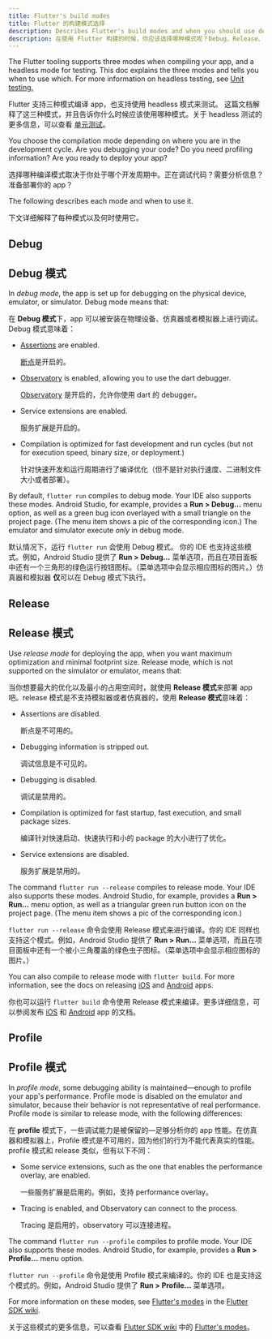 ```yaml
---
title: Flutter's build modes
title: Flutter 的构建模式选择
description: Describes Flutter's build modes and when you should use debug, release, or profile mode?
description: 在使用 Flutter 构建的时候，你应该选择哪种模式呢？Debug、Release、或者是 Profile 模式？
---
```


The Flutter tooling supports three modes when compiling your app,
and a headless mode for testing.
This doc explains the three modes and tells you when to use which.
For more information on headless testing, see
[Unit testing.](/docs/testing#unit-tests)

Flutter 支持三种模式编译 app，也支持使用 headless 模式来测试。
这篇文档解释了这三种模式，并且告诉你什么时候应该使用哪种模式。关于 headless 测试的更多信息，可以查看 [单元测试](/docs/testing#unit-tests)。

You choose the compilation mode depending on where you are in
the development cycle. Are you debugging your code? Do you
need profiling information? Are you ready to deploy your app?

选择哪种编译模式取决于你处于哪个开发周期中。正在调试代码？需要分析信息？准备部署你的 app？

The following describes each mode and when to use it.

下文详细解释了每种模式以及何时使用它。

## Debug
## Debug 模式

In _debug mode_, the app is set up for debugging on the physical
device, emulator, or simulator. Debug mode means that:

在 **Debug 模式**下，app 可以被安装在物理设备、仿真器或者模拟器上进行调试。Debug 模式意味着：

* [Assertions]({{site.dart-site}}/guides/language/language-tour#assert)
   are enabled.
   
  [断点]({{site.dart-site}}/guides/language/language-tour#assert)是开启的。

* [Observatory](https://dart-lang.github.io/observatory) is enabled,
   allowing you to use the dart debugger.
   
  [Observatory](https://dart-lang.github.io/observatory) 是开启的，允许你使用 dart 的 debugger。

* Service extensions are enabled.

  服务扩展是开启的。

* Compilation is optimized for fast development and run cycles (but not for
  execution speed, binary size, or deployment.)

  针对快速开发和运行周期进行了编译优化（但不是针对执行速度、二进制文件大小或者部署）。

By default, `flutter run` compiles to debug mode.
Your IDE also supports these modes. Android Studio,
for example, provides a **Run > Debug...** menu option, as well as a green bug
icon overlayed with a small triangle on the project page.
(The menu item shows a pic of the corresponding icon.)
The emulator and simulator execute _only_ in debug mode.

默认情况下，运行 `flutter run` 会使用 Debug 模式。
你的 IDE 也支持这些模式。例如，Android Studio 提供了 **Run > Debug...** 菜单选项，而且在项目面板中还有一个三角形的绿色运行按钮图标。（菜单选项中会显示相应图标的图片。）仿真器和模拟器 **仅**可以在 Debug 模式下执行。

## Release
## Release 模式

Use _release mode_ for deploying the app, when you want maximum
optimization and minimal footprint size. Release mode, which is not
supported on the simulator or emulator, means that:

当你想要最大的优化以及最小的占用空间时，就使用 **Release 模式**来部署 app 吧。release 模式是不支持模拟器或者仿真器的，使用 **Release 模式**意味着：

* Assertions are disabled.

  断点是不可用的。

* Debugging information is stripped out.

  调试信息是不可见的。

* Debugging is disabled.

  调试是禁用的。

* Compilation is optimized for fast startup, fast execution, and small
  package sizes.
  
  编译针对快速启动、快速执行和小的 package 的大小进行了优化。

* Service extensions are disabled.

  服务扩展是禁用的。

The command `flutter run --release` compiles to release mode.
Your IDE also supports these modes.  Android Studio, for example,
provides a **Run > Run...** menu option, as well as a triangular 
green run button icon on the project page.
(The menu item shows a pic of the corresponding icon.)

`flutter run --release` 命令会使用 Release 模式来进行编译。你的 IDE 同样也支持这个模式。例如，Android Studio 提供了 **Run > Run...** 菜单选项，而且在项目面板中还有一个被小三角覆盖的绿色虫子图标。（菜单选项中会显示相应图标的图片。）

You can also compile to release mode with `flutter build`.
For more information, see the docs on releasing
[iOS](../deployment/ios) and [Android](../deployment/android) apps.

你也可以运行 `flutter build` 命令使用 Release 模式来编译。更多详细信息，可以参阅发布 [iOS](../deployment/ios) 和 [Android](../deployment/android) app 的文档。

## Profile
## Profile 模式

In _profile mode_, some debugging ability is maintained&mdash;enough
to profile your app's performance. Profile mode is disabled on
the emulator and simulator, because their behavior is not representative
of real performance. Profile mode is similar to release mode, with
the following differences:

在 **profile** 模式下，一些调试能力是被保留的&mdash;足够分析你的 app 性能。在仿真器和模拟器上，Profile 模式是不可用的，因为他们的行为不能代表真实的性能。profile 模式和 release 类似，但有以下不同：

* Some service extensions, such as the one that enables the performance
  overlay, are enabled.
  
  一些服务扩展是启用的。例如，支持 performance overlay。

* Tracing is enabled, and Observatory can connect to the process.

  Tracing 是启用的，observatory 可以连接进程。

The command `flutter run --profile` compiles to profile mode.
Your IDE also supports these modes. Android Studio, for example,
provides a **Run > Profile...** menu option.

`flutter run --profile` 命令是使用 Profile 模式来编译的。你的 IDE 也是支持这个模式的。例如，Android Studio 提供了 **Run > Profile...** 菜单选项。

For more information on these modes, see
[Flutter's modes]({{site.github}}/flutter/flutter/wiki/Flutter%27s-modes)
in the [Flutter SDK wiki]({{site.github}}/flutter/flutter/wiki).

关于这些模式的更多信息，可以查看 [Flutter SDK wiki]({{site.github}}/flutter/flutter/wiki) 中的 [Flutter's modes]({{site.github}}/flutter/flutter/wiki/Flutter%27s-modes)。



